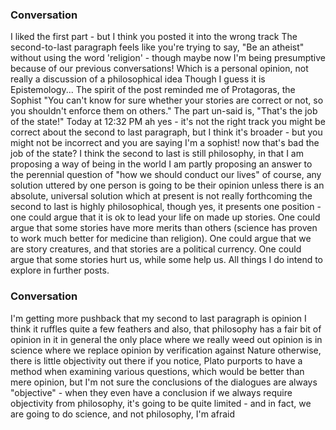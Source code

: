 ### Conversation
I liked the first part - but I think you posted it into the wrong track
The second-to-last paragraph feels like you're trying to say, "Be an atheist" without using the word 'religion' - though maybe now I'm being presumptive because of our previous conversations!
Which is a personal opinion, not really a discussion of a philosophical idea
Though I guess it is Epistemology...
The spirit of the post reminded me of Protagoras, the Sophist
"You can't know for sure whether your stories are correct or not, so you shouldn't enforce them on others."
The part un-said is, "That's the job of the state!"
Today at 12:32 PM
ah yes - it's not the right track
you might be correct about the second to last paragraph, but I think it's broader - but you might not be incorrect
and you are saying I'm a sophist! now that's bad
the job of the state?
I think the second to last is still philosophy, in that I am proposing a way of being in the world
I am partly proposing an answer to the perennial question of "how we should conduct our lives"
of course, any solution uttered by one person is going to be their opinion
unless there is an absolute, universal solution
which at present is not really forthcoming
the second to last is highly philosophical, though yes, it presents one position - one could argue that it is ok to lead your life on made up stories. One could argue that some stories have more merits than others (science has proven to work much better for medicine than religion). One could argue that we are story creatures, and that stories are a political currency. One could argue that some stories hurt us, while some help us. All things I do intend to explore in further posts.

### Conversation
I'm getting more pushback that my second to last paragraph is opinion
I think it ruffles quite a few feathers
and also, that philosophy has a fair bit of opinion in it in general
the only place where we really weed out opinion is in science
where we replace opinion by verification against Nature
otherwise, there is little objectivity out there
if you notice, Plato purports to have a method when examining various questions, which would be better than mere opinion, but I'm not sure the conclusions of the dialogues are always "objective" - when they even have a conclusion
if we always require objectivity from philosophy, it's going to be quite limited - and in fact, we are going to do science, and not philosophy, I'm afraid
